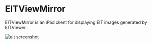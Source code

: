 # EITViewMirror

EITViewMirror is an iPad client for displaying EIT images generated by EITViewer.

![alt screenshot](https://raw.github.com/schansge/eitViewMirror/master/images/screenshot.png)
